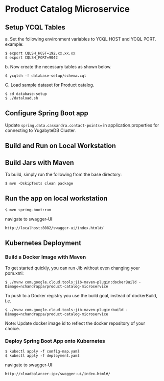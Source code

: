 # Product Catalog Microservice

## Setup YCQL Tables

a. Set the following environment variables to YCQL HOST and YCQL PORT.  example: 

```
$ export CQLSH_HOST=192.xx.xx.xx
$ export CQLSH_PORT=9042
```

b. Now create the necessary tables as shown below. 

```
$ ycqlsh -f database-setup/schema.cql
```

C. Load sample dataset for Product catalog. 

```
$ cd database-setup
$ ./dataload.sh
```

## Configure Spring Boot app

Update `spring.data.cassandra.contact-points=` in application.properties for connecting to YugabyteDB Cluster. 


## Build and Run on Local Workstation

## Build Jars with Maven 
To build, simply run the following from the base directory:

```
$ mvn -DskipTests clean package
```

## Run the app on local workstation

```
$ mvn spring-boot:run
```

navigate to swagger-UI

```
http://localhost:8082/swagger-ui/index.html#/
```


## Kubernetes Deployment


### Build a Docker Image with Maven

To get started quickly, you can run Jib without even changing your pom.xml:

```
$ ./mvnw com.google.cloud.tools:jib-maven-plugin:dockerBuild -Dimage=nchandrappa/product-catalog-microservice
```

To push to a Docker registry you use the build goal, instead of dockerBuild, i.e.

```
$ ./mvnw com.google.cloud.tools:jib-maven-plugin:build -Dimage=nchandrappa/product-catalog-microservice
```

Note: Update docker image id to reflect the docker repository of your choice.


### Deploy Spring Boot App onto Kubernetes


```
$ kubectl apply -f config-map.yaml
$ kubectl apply -f deployment.yaml
```

navigate to swagger-UI

```
http://<loadbalancer-ip>/swagger-ui/index.html#/
```
